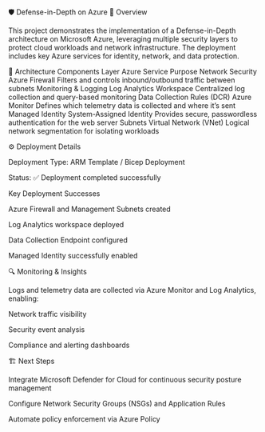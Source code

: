🛡️ Defense-in-Depth on Azure
📘 Overview

This project demonstrates the implementation of a Defense-in-Depth architecture on Microsoft Azure, leveraging multiple security layers to protect cloud workloads and network infrastructure. The deployment includes key Azure services for identity, network, and data protection.

🧩 Architecture Components
Layer	Azure Service	Purpose
Network Security	Azure Firewall	Filters and controls inbound/outbound traffic between subnets
Monitoring & Logging	Log Analytics Workspace	Centralized log collection and query-based monitoring
Data Collection Rules (DCR)	Azure Monitor	Defines which telemetry data is collected and where it’s sent
Managed Identity	System-Assigned Identity	Provides secure, passwordless authentication for the web server
Subnets	Virtual Network (VNet)	Logical network segmentation for isolating workloads

⚙️ Deployment Details

Deployment Type: ARM Template / Bicep Deployment

Status: ✅ Deployment completed successfully

Key Deployment Successes

Azure Firewall and Management Subnets created

Log Analytics workspace deployed

Data Collection Endpoint configured

Managed Identity successfully enabled

🔍 Monitoring & Insights

Logs and telemetry data are collected via Azure Monitor and Log Analytics, enabling:

Network traffic visibility

Security event analysis

Compliance and alerting dashboards

🏗️ Next Steps

Integrate Microsoft Defender for Cloud for continuous security posture management

Configure Network Security Groups (NSGs) and Application Rules

Automate policy enforcement via Azure Policy

